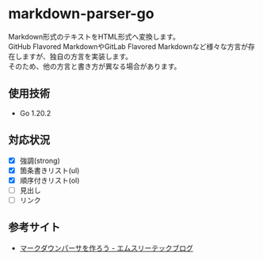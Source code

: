 # markdown-parser-go  
Markdown形式のテキストをHTML形式へ変換します。  
GitHub Flavored MarkdownやGitLab Flavored Markdownなど様々な方言が存在しますが、独自の方言を実装します。  
そのため、他の方言と書き方が異なる場合があります。 

## 使用技術
- Go 1.20.2

## 対応状況
- [x] 強調(strong)
- [x] 箇条書きリスト(ul)
- [x] 順序付きリスト(ol)
- [ ] 見出し
- [ ] リンク

## 参考サイト
- [マークダウンパーサを作ろう - エムスリーテックブログ](https://www.m3tech.blog/entry/2021/08/23/124000)
